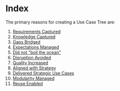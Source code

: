 # Index

<!--objectives-index-start-->
The primary reasons for creating a Use Case Tree are:

1. [Requirements Captured](know-what-the-business-wants.md)
2. [Knowledge Captured](capture-knowledge.md)
3. [Gaps Bridged](bridge-the-gap.md)
4. [Expectations Managed](manage-expectations.md)
5. [Did not "boil the ocean"](avoid-boiling-the-ocean.md)
6. [Disruption Avoided](avoid-disruption.md)
7. [Quality Increased](increase-quality.md)
8. [Aligned with Strategy](align-with-business-strategy.md)
9. [Delivered Strategic Use Cases](strategic-usecases.md)
10. [Modularity Managed](modularity.md)
11. [Reuse Enabled](enable-reuse.md)
<!--objectives-index-end-->
